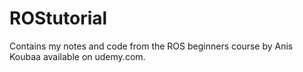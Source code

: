 # ROStutorial
Contains my notes and code from the ROS beginners course by Anis Koubaa available on udemy.com.
